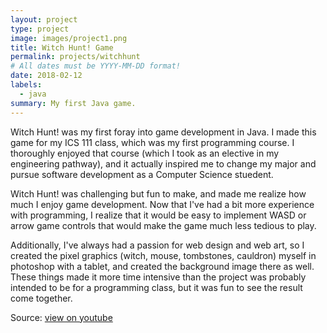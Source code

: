 ```yaml
---
layout: project
type: project
image: images/project1.png
title: Witch Hunt! Game
permalink: projects/witchhunt
# All dates must be YYYY-MM-DD format!
date: 2018-02-12
labels:
  - java
summary: My first Java game.
---
```


Witch Hunt! was my first foray into game development in Java. I made this game for my ICS 111 class, which was my first programming course. I thoroughly enjoyed that course (which I took as an elective in my engineering pathway), and it actually inspired me to change my major and pursue software development as a Computer Science stuedent. 

Witch Hunt! was challenging but fun to make, and made me realize how much I enjoy game development. Now that I've had a bit more experience with programming, I realize that it would be easy to implement WASD or arrow game controls that would make the game much less tedious to play.

Additionally, I've always had a passion for web design and web art, so I created the pixel graphics (witch, mouse, tombstones, cauldron) myself in photoshop with a tablet, and created the background image there as well. These things made it more time intensive than the project was probably intended to be for a programming class, but it was fun to see the result come together.

Source: <a href="https://www.youtube.com/watch?v=4zL6GimDfE4"><i class="large github icon"></i>view on youtube</a>

